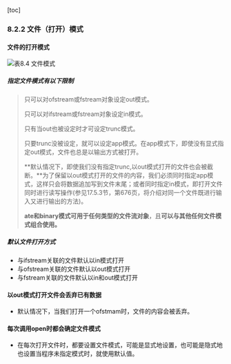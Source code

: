 [toc]

### 8.2.2 文件（打开）模式

#### 文件的打开模式

![表8.4 文件模式](https://img-blog.csdnimg.cn/20210201111525550.png?x-oss-process=image/watermark,type_ZmFuZ3poZW5naGVpdGk,shadow_10,text_aHR0cHM6Ly9ibG9nLmNzZG4ubmV0L0NIWWFiYzEyMzQ1Nmho,size_16,color_FFFFFF,t_70)

##### 指定文件模式有以下限制

> 只可以对ofstream或fstream对象设定out模式。
>
> 只可以对ifstream或fstream对象设定in模式。
>
> 只有当out也被设定时才可设定trunc模式。
>
> 只要trunc没被设定，就可以设定app模式。在app模式下，即使没有显式指定out模式，文件也总是以输出方式被打开。
>
> **默认情况下，即使我们没有指定trunc,以out模式打开的文件也会被截断。**为了保留以out模式打开的文件的内容，我们必须同时指定app模式，这样只会将数据追加写到文件末尾；或者同时指定in模式，即打开文件同时进行读写操作(参见17.5.3节，第676页，将介绍对同一个文件既进行输入又进行输出的方法)。
>
> **ate和binary模式可用于任何类型的文件流对象**，且**可以与其他任何文件模式组合使用。**

##### 默认文件打开方式

* 与ifstream关联的文件默认以in模式打开
* 与ofstream关联的文件默认以out模式打开
* 与fstream关联的文件默认以in和out模式打开

#### 以out模式打开文件会丢弃已有数据

* 默认情况下，当我们打开一个ofstmam时，文件的内容会被丢弃。

#### 每次调用open时都会确定文件模式

* 在每次打开文件时，都要设置文件模式，可能是显式地设置，也可能是隐式地也设置当程序未指定模式时，就使用默认值。

